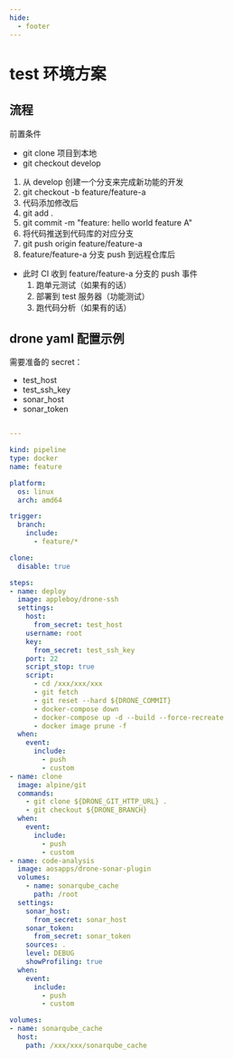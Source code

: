 ```yaml
---
hide:
  - footer
---
```


# test 环境方案

## 流程

前置条件

- git clone 项目到本地
- git checkout develop

1. 从 develop 创建一个分支来完成新功能的开发 
  1. git checkout -b feature/feature-a
2. 代码添加修改后
  1. git add . 
  2. git commit -m "feature: hello world feature A"
3. 将代码推送到代码库的对应分支
  1. git push origin feature/feature-a
4. feature/feature-a 分支 push 到远程仓库后
  - 此时 CI 收到 feature/feature-a 分支的 push 事件
    1. 跑单元测试（如果有的话）
    2. 部署到 test 服务器（功能测试）
    3. 跑代码分析（如果有的话）


## drone yaml 配置示例

需要准备的 secret：

- test_host
- test_ssh_key
- sonar_host
- sonar_token

```yaml

---

kind: pipeline
type: docker
name: feature

platform:
  os: linux
  arch: amd64

trigger:
  branch:
    include:
      - feature/*

clone:
  disable: true

steps:
- name: deploy
  image: appleboy/drone-ssh
  settings:
    host:
      from_secret: test_host
    username: root
    key:
      from_secret: test_ssh_key
    port: 22
    script_stop: true
    script:
      - cd /xxx/xxx/xxx
      - git fetch
      - git reset --hard ${DRONE_COMMIT}
      - docker-compose down
      - docker-compose up -d --build --force-recreate
      - docker image prune -f
  when:
    event:
      include:
        - push
        - custom
- name: clone
  image: alpine/git
  commands:
    - git clone ${DRONE_GIT_HTTP_URL} .
    - git checkout ${DRONE_BRANCH}
  when:
    event:
      include:
        - push
        - custom
- name: code-analysis
  image: aosapps/drone-sonar-plugin
  volumes:
    - name: sonarqube_cache
      path: /root
  settings:
    sonar_host:
      from_secret: sonar_host
    sonar_token:
      from_secret: sonar_token
    sources: .
    level: DEBUG
    showProfiling: true
  when:
    event:
      include:
        - push
        - custom

volumes:
- name: sonarqube_cache
  host:
    path: /xxx/xxx/sonarqube_cache
```
